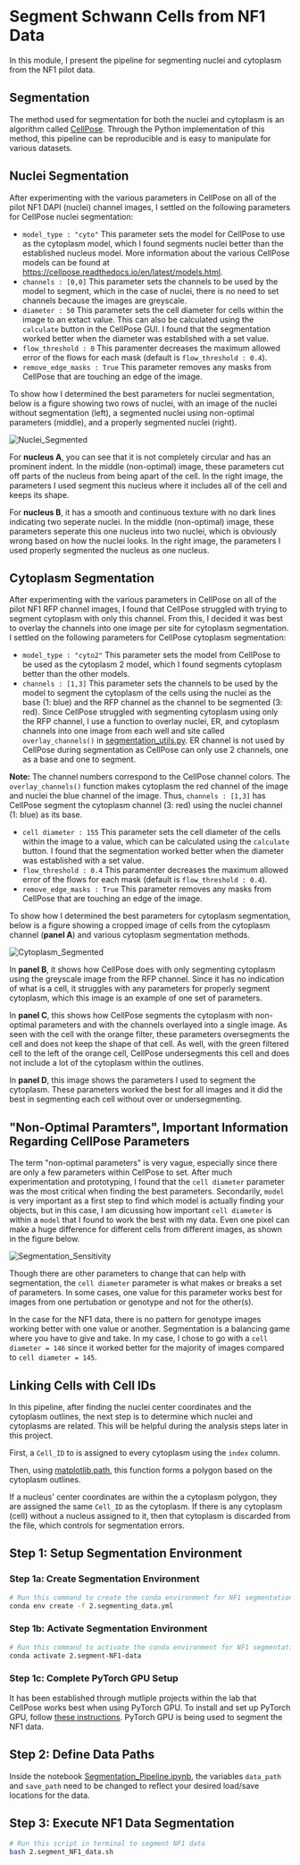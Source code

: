 # Segment Schwann Cells from NF1 Data

In this module, I present the pipeline for segmenting nuclei and cytoplasm from the NF1 pilot data.

## Segmentation

The method used for segmentation for both the nuclei and cytoplasm is an algorithm called [CellPose](https://doi.org/10.1038/s41592-020-01018-x). 
Through the Python implementation of this method, this pipeline can be reproducible and is easy to manipulate for various datasets.

## Nuclei Segmentation

After experimenting with the various parameters in CellPose on all of the pilot NF1 DAPI (nuclei) channel images, I settled on the following parameters for CellPose nuclei segmentation:
- `model_type : "cyto"` This parameter sets the model for CellPose to use as the cytoplasm model, which I found segments nuclei better than the established nucleus model. 
More information about the various CellPose models can be found at https://cellpose.readthedocs.io/en/latest/models.html.
- `channels : [0,0]` This parameter sets the channels to be used by the model to segment, which in the case of nuclei, there is no need to set channels because the images are greyscale.
- `diameter : 50` This parameter sets the cell diameter for cells within the image to an extact value. 
This can also be calculated using the `calculate` button in the CellPose GUI. 
I found that the segmentation worked better when the diameter was established with a set value. 
- `flow_threshold : 0` This paramenter decreases the maximum allowed error of the flows for each mask (default is `flow_threshold : 0.4`).
- `remove_edge_masks : True` This parameter removes any masks from CellPose that are touching an edge of the image.

To show how I determined the best parameters for nuclei segmentation, below is a figure showing two rows of nuclei, with an image of the nuclei without segmentation (left), a segmented nuclei using non-optimal parameters (middle), and a properly segmented nuclei (right). 

![Nuclei_Segmented](Example_Figures/Nuclei_Segmentation_Fig.png)

For **nucleus A**, you can see that it is not completely circular and has an prominent indent. 
In the middle (non-optimal) image, these parameters cut off parts of the nucleus from being apart of the cell. 
In the right image, the parameters I used segment this nucleus where it includes all of the cell and keeps its shape. 

For **nucleus B**, it has a smooth and continuous texture with no dark lines indicating two seperate nuclei. 
In the middle (non-optimal) image, these parameters seperate this one nucleus into two nuclei, which is obviously wrong based on how the nuclei looks. 
In the right image, the parameters I used properly segmented the nucleus as one nucleus.

## Cytoplasm Segmentation

After experimenting with the various parameters in CellPose on all of the pilot NF1 RFP channel images, I found that CellPose struggled with trying to segment cytoplasm with only this channel.
From this, I decided it was best to overlay the channels into one image per site for cytoplasm segmentation.
I settled on the following parameters for CellPose cytoplasm segmentation:
- `model_type : "cyto2"` This parameter sets the model from CellPose to be used as the cytoplasm 2 model, which I found segments cytoplasm better than the other models.
- `channels : [1,3]` This parameter sets the channels to be used by the model to segment the cytoplasm of the cells using the nuclei as the base (1: blue) and the RFP channel as the channel to be segmented (3: red).
Since CellPose struggled with segmenting cytoplasm using only the RFP channel, I use a function to overlay nuclei, ER, and cytoplasm channels into one image from each well and site called `overlay_channels()` in [segmentation_utils.py](segmentation_utils.py).
ER channel is not used by CellPose during segmentation as CellPose can only use 2 channels, one as a base and one to segment.

**Note:** The channel numbers correspond to the CellPose channel colors.
The `overlay_channels()` function makes cytoplasm the red channel of the image and nuclei the blue channel of the image.
Thus, `channels : [1,3]` has CellPose segment the cytoplasm channel (3: red) using the nuclei channel (1: blue) as its base.

- `cell diameter : 155` This parameter sets the cell diameter of the cells within the image to a value, which can be calculated using the `calculate` button. 
I found that the segmentation worked better when the diameter was established with a set value.
- `flow_threshold : 0.4` This paramenter decreases the maximum allowed error of the flows for each mask (default is `flow_threshold : 0.4`).
- `remove_edge_masks : True` This parameter removes any masks from CellPose that are touching an edge of the image.

To show how I determined the best parameters for cytoplasm segmentation, below is a figure showing a cropped image of cells from the cytoplasm channel (**panel A**) and various cytoplasm segmentation methods. 

![Cytoplasm_Segmented](Example_Figures/Cytoplasm_Segmentation_Fig.png)

In **panel B**, it shows how CellPose does with only segmenting cytoplasm using the greyscale image from the RFP channel.
Since it has no indication of what is a cell, it struggles with any parameters for properly segment cytoplasm, which this image is an example of one set of parameters.

In **panel C**, this shows how CellPose segments the cytoplasm with non-optimal parameters and with the channels overlayed into a single image. 
As seen with the cell with the orange filter, these parameters oversegments the cell and does not keep the shape of that cell. 
As well, with the green filtered cell to the left of the orange cell, CellPose undersegments this cell and does not include a lot of the cytoplasm within the outlines. 

In **panel D**, this image shows the parameters I used to segment the cytoplasm.
These parameters worked the best for all images and it did the best in segmenting each cell without over or undersegmenting. 

## "Non-Optimal Paramters", Important Information Regarding CellPose Parameters

The term "non-optimal parameters" is very vague, especially since there are only a few parameters within CellPose to set. 
After much experimentation and prototyping, I found that the `cell diameter` parameter was the most critical when finding the best parameters. 
Secondarily, `model` is very important as a first step to find which model is actually finding your objects, but in this case, I am dicussing how important `cell diameter` is within a `model` that I found to work the best with my data. 
Even one pixel can make a huge difference for different cells from different images, as shown in the figure below.

![Segmentation_Sensitivity](Example_Figures/Sensitivity_Seg_Fig.png)

Though there are other parameters to change that can help with segmentation, the `cell diameter` parameter is what makes or breaks a set of parameters. 
In some cases, one value for this parameter works best for images from one pertubation or genotype and not for the other(s). 

In the case for the NF1 data, there is no pattern for genotype images working better with one value or another. 
Segmentation is a balancing game where you have to give and take.
In my case, I chose to go with a `cell diameter = 146` since it worked better for the majority of images compared to `cell diameter = 145`.

## Linking Cells with Cell IDs

In this pipeline, after finding the nuclei center coordinates and the cytoplasm outlines, the next step is to determine which nuclei and cytoplasms are related.
This will be helpful during the analysis steps later in this project.

First, a `Cell_ID` to is assigned to every cytoplasm using the `index` column.

Then, using [matplotlib.path](https://matplotlib.org/stable/api/path_api.html), this function forms a polygon based on the cytoplasm outlines.

If a nucleus' center coordinates are within the a cytoplasm polygon, they are assigned the same `Cell_ID` as the cytoplasm.
If there is any cytoplasm (cell) without a nucleus assigned to it, then that cytoplasm is discarded from the file, which controls for segmentation errors.

## Step 1: Setup Segmentation Environment

### Step 1a: Create Segmentation Environment

```sh
# Run this command to create the conda environment for NF1 segmentation
conda env create -f 2.segmenting_data.yml
```

### Step 1b: Activate Segmentation Environment

```sh
# Run this command to activate the conda environment for NF1 segmentation
conda activate 2.segment-NF1-data
```

### Step 1c: Complete PyTorch GPU Setup

It has been established through mutliple projects within the lab that CellPose works best when using PyTorch GPU. To install and set up PyTorch GPU, follow [these instructions](https://github.com/MouseLand/cellpose#gpu-version-cuda-on-windows-or-linux). PyTorch GPU is being used to segment the NF1 data.

## Step 2: Define Data Paths

Inside the notebook [Segmentation_Pipeline.ipynb](Segmentation_Pipeline.ipynb), the variables `data_path` and `save_path` need to be changed to reflect your desired load/save locations for the data.

## Step 3: Execute NF1 Data Segmentation

```bash
# Run this script in terminal to segment NF1 data
bash 2.segment_NF1_data.sh
```
